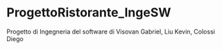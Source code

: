 # ProgettoRistorante_IngeSW
Progetto di Ingegneria del software di Visovan Gabriel, Liu Kevin, Colossi Diego
